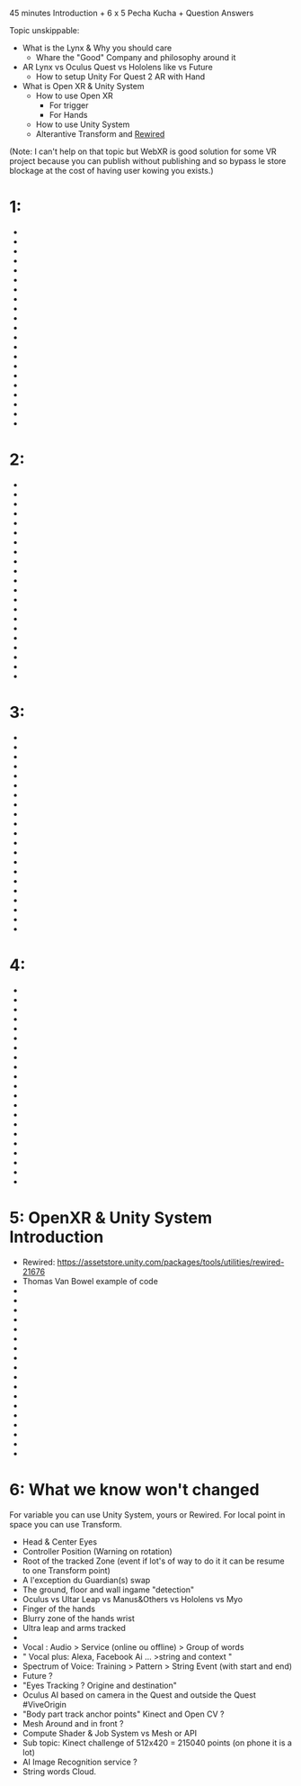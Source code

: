 45 minutes  Introduction + 6 x 5 Pecha Kucha + Question Answers 


Topic unskippable:
- What is the Lynx & Why you should care
  - Whare the "Good" Company and philosophy around it
- AR Lynx vs Oculus Quest vs Hololens like vs Future
  - How to setup Unity For Quest 2 AR with Hand
- What is Open XR & Unity System 
  - How to use Open XR 
     - For trigger
     - For Hands 
  - How to use Unity System
  - Alterantive Transform and [Rewired](https://assetstore.unity.com/packages/tools/utilities/rewired-21676)

(Note: I can't help on that topic but WebXR is good solution for some VR project because you can publish without publishing and so bypass le store blockage at the cost of having user kowing you exists.) 



# 1:

-
-
-
-
-
-
-
-
-
-
-
-
-
-
-
-
-
-
-
-
-

# 2:

-
-
-
-
-
-
-
-
-
-
-
-
-
-
-
-
-
-
-
-
-

# 3:

-
-
-
-
-
-
-
-
-
-
-
-
-
-
-
-
-
-
-
-
-

# 4:

-
-
-
-
-
-
-
-
-
-
-
-
-
-
-
-
-
-
-
-
-

# 5: OpenXR & Unity System Introduction

- Rewired: https://assetstore.unity.com/packages/tools/utilities/rewired-21676 
- Thomas Van Bowel example of code
- 
-
-
-
-
-
-
-
-
-
-
-
-
-
-
-
-
-

# 6: What we know won't changed

For variable you can use Unity System, yours or Rewired. 
For local point in space you can use Transform.

- Head & Center Eyes
- Controller Position (Warning on rotation)
- Root of the tracked Zone (event if lot's of way to do it it can be resume to one Transform point)
- A l'exception du Guardian(s) swap
- The ground, floor and wall ingame "detection"
- Oculus vs Ultar Leap vs Manus&Others vs Hololens vs Myo
- Finger of the hands
- Blurry zone of the hands wrist
- Ultra leap and arms tracked
- 
- Vocal : Audio > Service (online ou offline) > Group of words
- " Vocal plus: Alexa, Facebook Ai ... >string and context "
- Spectrum of Voice: Training > Pattern > String Event (with start and end)
- Future ?
- "Eyes Tracking ? Origine and destination"
- Oculus AI  based on camera in the Quest and outside the Quest #ViveOrigin
- "Body part track anchor points" Kinect and Open CV ?
- Mesh Around and in front ?
- Compute Shader & Job System vs Mesh or API 
- Sub topic: Kinect challenge of 512x420 = 215040 points (on phone it is a lot)
- AI Image Recognition service ?
- String words Cloud.


